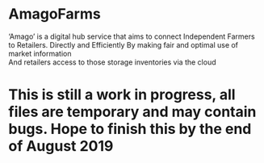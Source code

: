# AmagoFarms
‘Amago’ is a digital hub service that aims to connect
Independent Farmers to Retailers.
Directly and Efficiently
By making fair and optimal use of market information  
And retailers access to those storage inventories via the cloud


# This is still a work in progress, all files are temporary and may contain bugs. Hope to finish this by the end of August 2019
